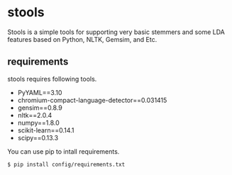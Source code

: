 # stools

Stools is a simple tools for supporting very basic stemmers and some LDA features based on Python, NLTK, Gemsim, and Etc.

## requirements
stools requires following tools.
* PyYAML==3.10
* chromium-compact-language-detector==0.031415
* gensim==0.8.9
* nltk==2.0.4
* numpy==1.8.0
* scikit-learn==0.14.1
* scipy==0.13.3

You can use pip to intall requirements.

    $ pip install config/requirements.txt
